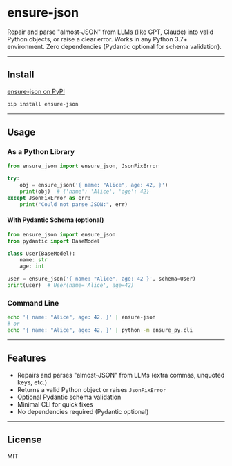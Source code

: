 # ensure-json

Repair and parse "almost-JSON" from LLMs (like GPT, Claude) into valid Python objects, or raise a clear error. Works in any Python 3.7+ environment. Zero dependencies (Pydantic optional for schema validation).

---

## Install

[ensure-json on PyPI](https://pypi.org/project/ensure-json/)

```bash
pip install ensure-json
```

---

## Usage

### As a Python Library

```python
from ensure_json import ensure_json, JsonFixError

try:
    obj = ensure_json('{ name: "Alice", age: 42, }')
    print(obj)  # {'name': 'Alice', 'age': 42}
except JsonFixError as err:
    print("Could not parse JSON:", err)
```

#### With Pydantic Schema (optional)

```python
from ensure_json import ensure_json
from pydantic import BaseModel

class User(BaseModel):
    name: str
    age: int

user = ensure_json('{ name: "Alice", age: 42 }', schema=User)
print(user)  # User(name='Alice', age=42)
```

### Command Line

```bash
echo '{ name: "Alice", age: 42, }' | ensure-json
# or
echo '{ name: "Alice", age: 42, }' | python -m ensure_py.cli
```

---

## Features

- Repairs and parses "almost-JSON" from LLMs (extra commas, unquoted keys, etc.)
- Returns a valid Python object or raises `JsonFixError`
- Optional Pydantic schema validation
- Minimal CLI for quick fixes
- No dependencies required (Pydantic optional)

---

## License

MIT
